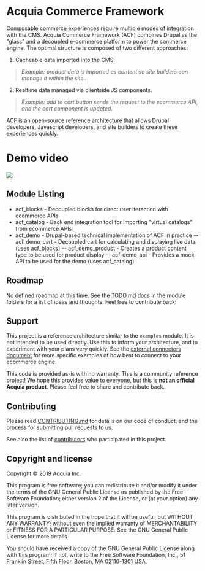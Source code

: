 # Acquia Commerce Framework
Composable commerce experiences require  multiple modes of integration with the CMS. Acquia Commerce Framework (ACF) combines Drupal as the "glass" and a decoupled e-commerce platform to power the commerce engine. The optimal structure is composed of two different approaches:

1) Cacheable data imported into the CMS.
> *Example: product data is imported as content so site builders can manage it within the site..*

2) Realtime data managed via clientside JS components.
>*Example: add to cart  button sends the request to the ecommerce API, and the cart component is updated.*

ACF is an open-source reference architecture that allows Drupal developers, Javascript developers, and site builders to create these experiences quickly.

# Demo video
[![](http://img.youtube.com/vi/OWGu1FSzWLU/0.jpg)](http://www.youtube.com/watch?v=OWGu1FSzWLU "Acquia Commerce Framework Demo")

## Module Listing
- acf_blocks - Decoupled blocks for direct user iteraction with ecommerce APIs
- acf_catalog - Back end integration tool for importing "virtual catalogs" from ecommerce APIs
- acf_demo - Drupal-based technical implementation of ACF in practice
-- acf_demo_cart - Decoupled cart for calculating and displaying live data (uses acf_blocks)
-- acf_demo_product - Creates a product content type to be used for product display
-- acf_demo_api - Provides a mock API to be used for the demo (uses acf_catalog)

## Roadmap
No defined roadmap at this time. See the [TODO.md](TODO.md) docs in the module folders for a list of ideas and thoughts. Feel free to contribute back!

## Support
This project is a reference architecture similar to the `examples` module. It is not intended to be used directly. Use this to inform your architecture, and to experiment with your plans very quickly. See the [external connectors document](docs/7_External_connectors.md) for more specific examples of how best to connect to your ecommerce engine.

This code is provided as-is with no warranty. This is a community reference project! We hope this provides value to everyone, but this is **not an official Acquia product**. Please feel free to share and contribute back.

## Contributing

Please read [CONTRIBUTING.md](CONTRIBUTING.md) for details on our code of conduct, and the process for submitting pull requests to us.

See also the list of [contributors](https://github.com/acquia/acf/blob/master/docs/6_Contributors.md) who participated in this project.

## Copyright and license

Copyright © 2019 Acquia Inc.

This program is free software; you can redistribute it and/or modify it under the terms of the GNU General Public License as published by the Free Software Foundation; either version 2 of the License, or (at your option) any later version.

This program is distributed in the hope that it will be useful, but WITHOUT ANY WARRANTY; without even the implied warranty of MERCHANTABILITY or FITNESS FOR A PARTICULAR PURPOSE. See the GNU General Public License for more details.

You should have received a copy of the GNU General Public License along with this program; if not, write to the Free Software Foundation, Inc., 51 Franklin Street, Fifth Floor, Boston, MA 02110-1301 USA.

